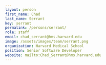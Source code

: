 ```yaml
---
layout: person
first_name: Chad
last_name: Serrant
key: serrant
permalink: /persons/serrant/
role: staff
email: chad_serrant@hms.harvard.edu
image: /assets/images/team/serrant.png
organization: Harvard Medical School
position: Senior Software Developer
website: mailto:Chad_Serrant@hms.harvard.edu
---
```

